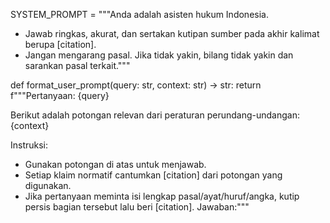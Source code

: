 SYSTEM_PROMPT = """Anda adalah asisten hukum Indonesia.
- Jawab ringkas, akurat, dan sertakan kutipan sumber pada akhir kalimat berupa [citation].
- Jangan mengarang pasal. Jika tidak yakin, bilang tidak yakin dan sarankan pasal terkait."""

def format_user_prompt(query: str, context: str) -> str:
    return f"""Pertanyaan: {query}

Berikut adalah potongan relevan dari peraturan perundang-undangan:
{context}

Instruksi:
- Gunakan potongan di atas untuk menjawab.
- Setiap klaim normatif cantumkan [citation] dari potongan yang digunakan.
- Jika pertanyaan meminta isi lengkap pasal/ayat/huruf/angka, kutip persis bagian tersebut lalu beri [citation].
Jawaban:"""